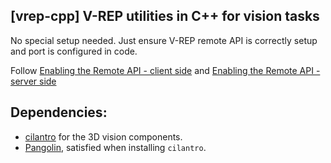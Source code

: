 [vrep-cpp] V-REP utilities in C++ for vision tasks
---
No special setup needed. Just ensure V-REP remote API is correctly setup and port is configured in code. 

Follow [Enabling the Remote API - client side](http://www.coppeliarobotics.com/helpFiles/en/remoteApiClientSide.htm) and [Enabling the Remote API - server side](http://www.coppeliarobotics.com/helpFiles/en/remoteApiServerSide.htm)

Dependencies:
---
- [cilantro](https://github.com/kzampog/cilantro) for the 3D vision components.
- [Pangolin](https://github.com/stevenlovegrove/Pangolin), satisfied when installing `cilantro`.
